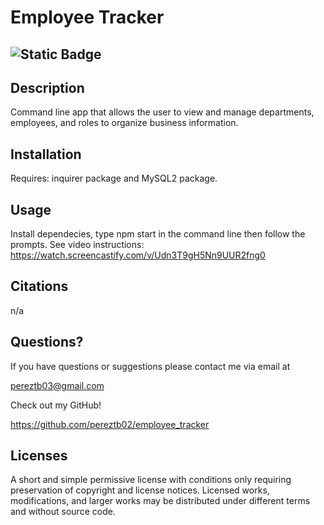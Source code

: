 # Employee Tracker
## ![Static Badge](https://img.shields.io/badge/License-MIT-yellow)

## Description

Command line app that allows the user to view and manage departments, employees, and roles to organize business information.



## Installation

Requires: inquirer package and MySQL2 package.

## Usage

Install dependecies, type npm start in the command line then follow the prompts. See video instructions: https://watch.screencastify.com/v/Udn3T9gH5Nn9UUR2fng0

## Citations

n/a

## Questions?
<p>If you have questions or suggestions please contact me via email at </p>

<pereztb03@gmail.com>

<p>Check out my GitHub! </p>

<https://github.com/pereztb02/employee_tracker>

## Licenses

A short and simple permissive license with conditions only requiring preservation of copyright and license notices. Licensed works, modifications, and larger works may be distributed under different terms and without source code.
